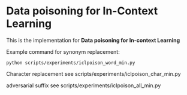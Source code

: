 # Data poisoning for In-Context Learning

This is the implementation for **Data poisoning for In-context Learning**

Example command for synonym replacement:
```
python scripts/experiments/iclpoison_word_min.py
```
Character replacement see scripts/experiments/iclpoison_char_min.py

adversarial suffix see scripts/experiments/iclpoison_all_min.py
